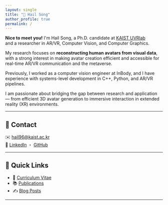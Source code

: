 ```yaml
---
layout: single
title: "👋 Hail Song"
author_profile: true
permalink: /
---
```


**Nice to meet you!** I'm Hail Song, a Ph.D. candidate at [KAIST UVRlab](https://uvrlab.org/)  
and a researcher in AR/VR, Computer Vision, and Computer Graphics.

My research focuses on **reconstructing human avatars from visual data**, with a strong interest in making avatar creation efficient and accessible for real-time AR/VR communication and the metaverse.

Previously, I worked as a computer vision engineer at InBody, and I have experience with systems-level development in C++, Python, and AR/VR pipelines.

I am passionate about bridging the gap between research and application — from efficient 3D avatar generation to immersive interaction in extended reality (XR) environments.

---

## 📍 Contact

✉️ [hail96@kaist.ac.kr](mailto:hail96@kaist.ac.kr)  
🔗 [LinkedIn](https://www.linkedin.com/in/hailsong/) ・ [GitHub](https://github.com/hailsong)

---

## 📌 Quick Links

- 🧾 [Curriculum Vitae](/Curriculum%20Vitae/)
- 📚 [Publications](/publications/)
- ✍️ [Blog Posts](/posts/)

---

